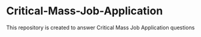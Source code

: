 # Critical-Mass-Job-Application
This repository is created to answer Critical Mass Job Application questions 
